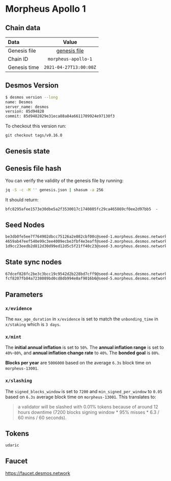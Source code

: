 # Morpheus Apollo 1

## Chain data
| Data | Value | 
| :--- | :---: |
| Genesis file |  [genesis file](genesis.json) |
| Chain ID | `morpheus-apollo-1` |
| Genesis time | `2021-04-27T13:00:00Z` |

## Desmos Version
```sh
$ desmos version --long
name: Desmos
server_name: desmos
version: 85d94828
commit: 85d9482829e31eca88a84a6611709924e97130f3
```

To checkout this version run: 

```
git checkout tags/v0.16.0
```

## Genesis state

## Genesis file hash
You can verify the validity of the genesis file by running:

```sh
jq -S -c -M '' genesis.json | shasum -a 256
```

It should return:

```
bfc8295afee1573e30dbe5a2f3530017c1740805fc29ca465869cf0ee2d97bb5  -
```

## Seed Nodes
```sh
be3db0fe5ee7f764902dbcc75126a2e082cbf00c@seed-1.morpheus.desmos.network:26656
4659ab47eef540e99c3ee4009ecbe3fbf4e3eaff@seed-2.morpheus.desmos.network:26656
1d9cc23eedb2d812d30d99ed12d5c5f21ff40c23@seed-3.morpheus.desmos.network:26656
```

## State sync nodes
```sh
67dcef828fc2be3c3bcc19c9542d2b228bd7cff9@seed-4.morpheus.desmos.network:26656
fcf8207fb84a7238089bd0cd8db994e0af9016b6@seed-5.morpheus.desmos.network:26656
```

## Parameters

### `x/evidence`
The `max_age_duration` in `x/evidence` is set to match the `unbonding_time` in `x/staking` which is `3 days`.

### `x/mint`
The **initial annual inflation** is set to `50%`. 
The **annual inflation range** is set to `40%`-`80%`, and **annual inflation change rate** to `40%`. 
The **bonded goal** is `80%`. 

**Blocks per year** are `5006000` based on the average `6.3s` block time on `morpheus-13001`.

### `x/slashing`
The `signed_blocks_window` is set to `7200` and `min_signed_per_window` to `0.05` based on `6.3s` average block time
on `morpheus-13001`. This translates to: 

> a validator will be slashed with 0.01% tokens because of around 12 hours downtime 
> (7200 blocks signing window * 95% misses * 6.3 / 60 mins / 60 seconds).

## Tokens
`udaric`

## Faucet
https://faucet.desmos.network
